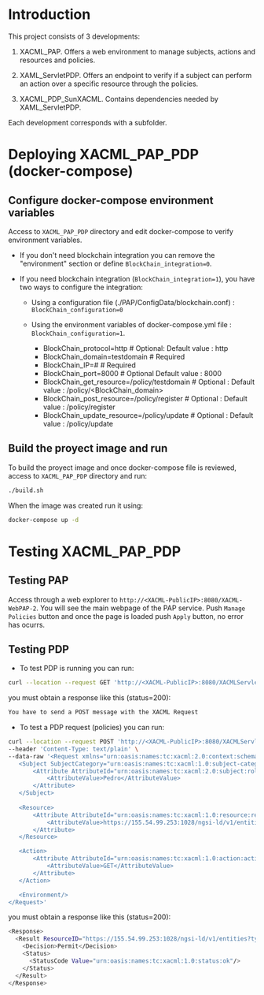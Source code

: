 
# Introduction

This project consists of 3 developments:


1) XACML_PAP. Offers a web environment to manage subjects, actions and resources and policies.

2) XAML_ServletPDP. Offers an endpoint to verify if a subject can perform an action over a specific resource through the policies.

3) XACML_PDP_SunXACML. Contains dependencies needed by XAML_ServletPDP.

Each development corresponds with a subfolder.


# Deploying XACML_PAP_PDP (docker-compose)

## Configure docker-compose environment variables

Access to `XACML_PAP_PDP` directory and edit docker-compose to verify environment variables.

- If you don't need blockchain integration you can remove the "environment" section or define `BlockChain_integration=0`.

- If you need blockchain integration (`BlockChain_integration=1`), you have two ways to configure the integration:

	- Using a configuration file (./PAP/ConfigData/blockchain.conf) : `BlockChain_configuration=0`

	- Using the environment variables of docker-compose.yml file : `BlockChain_configuration=1`. 				
	
		- BlockChain_protocol=http # Optional: Default value : http
        - BlockChain_domain=testdomain # Required 
        - BlockChain_IP=#<specify Blockchain endpoint IP address> # Required
        - BlockChain_port=8000 # Optional Default value : 8000
        - BlockChain_get_resource=/policy/testdomain # Optional : Default value : /policy/<BlockChain_domain>
        - BlockChain_post_resource=/policy/register # Optional : Default value : /policy/register
        - BlockChain_update_resource=/policy/update # Optional : Default value : /policy/update

## Build the proyect image and run

To build the proyect image and once docker-compose file is reviewed, access to `XACML_PAP_PDP` directory and run:

```bash  
./build.sh
```

When the image was created run it using:

```bash  
docker-compose up -d
```


# Testing XACML_PAP_PDP

## Testing PAP

Access through a web explorer to `http://<XACML-PublicIP>:8080/XACML-WebPAP-2`. You will see the main webpage of the PAP service. Push `Manage Policies` button and once the page is loaded push `Apply` button, no error has ocurrs.

## Testing PDP

- To test PDP is running you can run:

```bash
curl --location --request GET 'http://<XACML-PublicIP>:8080/XACMLServletPDP'
```

you must obtain a response like this (status=200):

```bash
You have to send a POST message with the XACML Request
```

- To test a PDP request (policies) you can run:

```bash
curl --location --request POST 'http://<XACML-PublicIP>:8080/XACMLServletPDP/' \
--header 'Content-Type: text/plain' \
--data-raw '<Request xmlns="urn:oasis:names:tc:xacml:2.0:context:schema:os">
   <Subject SubjectCategory="urn:oasis:names:tc:xacml:1.0:subject-category:access-subject">
       <Attribute AttributeId="urn:oasis:names:tc:xacml:2.0:subject:role" DataType="http://www.w3.org/2001/XMLSchema#string">
           <AttributeValue>Pedro</AttributeValue>
       </Attribute>  
   </Subject>
   
   <Resource>
       <Attribute AttributeId="urn:oasis:names:tc:xacml:1.0:resource:resource-id" DataType="http://www.w3.org/2001/XMLSchema#string">
           <AttributeValue>https://155.54.99.253:1028/ngsi-ld/v1/entities?type=http://www.w3.org/ns/sosa/Sensor;idPattern=urn:ngsi-ld:Sensor:parking.*</AttributeValue>
       </Attribute>
   </Resource> 

   <Action>
       <Attribute AttributeId="urn:oasis:names:tc:xacml:1.0:action:action-id" DataType="http://www.w3.org/2001/XMLSchema#string">
           <AttributeValue>GET</AttributeValue>
       </Attribute>  
   </Action>

   <Environment/>
</Request>'

```

you must obtain a response like this (status=200):

```bash
<Response>
  <Result ResourceID="https://155.54.99.253:1028/ngsi-ld/v1/entities?type=http://www.w3.org/ns/sosa/Sensor;idPattern=urn:ngsi-ld:Sensor:parking.*">
    <Decision>Permit</Decision>
    <Status>
      <StatusCode Value="urn:oasis:names:tc:xacml:1.0:status:ok"/>
    </Status>
  </Result>
</Response>
```